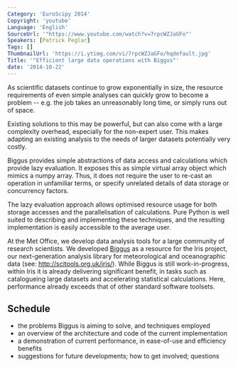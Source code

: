 ```yaml
---
Category: 'EuroScipy 2014'
Copyright: 'youtube'
Language: 'English'
SourceUrl: '"https://www.youtube.com/watch?v=7rpcWZJaGFo"'
Speakers: [Patrick Peglar]
Tags: []
ThumbnailUrl: 'https://i.ytimg.com/vi/7rpcWZJaGFo/hqdefault.jpg'
Title: '"Efficient large data operations with Biggus"'
date: '2014-10-22'
---
```

As scientific datasets continue to grow exponentially in size, the resource requirements of even simple analyses can quickly grow to become a problem -- e.g. the job takes an unreasonably long time, or simply runs out of space.

Existing solutions to this may be powerful, but can also come with a large complexity overhead, especially for the non-expert user. This makes adapting an existing analysis to the needs of larger datasets potentially very costly.

Biggus provides simple abstractions of data access and calculations which provide lazy evaluation. It exposes this as simple virtual array object which mimics a numpy array. Thus, it does not require the user to re-cast an operation in unfamiliar terms, or specify unrelated details of data storage or concurrency factors.

The lazy evaluation approach allows optimised resource usage for both storage accesses and the parallelisation of calculations. Pure Python is well suited to describing and implementing these techniques, and the resulting implementation is easily accessible to the average user.

At the Met Office, we develop data analysis tools for a large community of research scientists. We developed [Biggus](https://github.com/SciTools/biggus) as a resource for the Iris project, our next-generation analysis library for meteorological and oceanographic data (see: <http://scitools.org.uk/iris/>). While Biggus is still work-in-progress, within Iris it is already delivering significant benefit, in tasks such as catalogueing large datasets and accelerating statistical calculations. Here, performance already exceeds that of other standard software toolsets.

## Schedule

* the problems Biggus is aiming to solve, and techniques employed
* an overview of the architecture and code of the current implementation
* a demonstration of current performance, in ease-of-use and efficiency benefits
* suggestions for future developments; how to get involved; questions